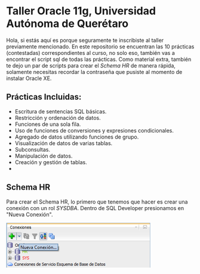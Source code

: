 # Taller Oracle 11g, Universidad Autónoma de Querétaro
Hola, si estás aquí es porque seguramente te inscribiste al taller previamente mencionado. En este repositorio se encuentran las 10 prácticas (contestadas) correspondientes al curso, no solo eso, también vas a encontrar el script sql de todas las prácticas. Como material extra, también te dejo un par de scripts para crear el *Schema HR* de manera rápida, solamente necesitas recordar la contraseña que pusiste al momento de instalar Oracle XE.

## Prácticas Incluidas:

 - Escritura de sentencias SQL básicas.
 - Restricción y ordenación de datos.
 - Funciones de una sola fila.
 - Uso de funciones de conversiones y expresiones condicionales.
 - Agregado de datos utilizando funciones de grupo.
 - Visualización de datos de varias tablas.
 - Subconsultas.
 - Manipulación de datos.
 - Creación y gestión de tablas.
 - 
  
## Schema HR
Para crear el Schema HR, lo primero que tenemos que hacer es crear una conexión con un rol *SYSDBA*.
Dentro de SQL Developer presionamos en "Nueva Conexión".

![Nueva Conexion](https://github.com/OrlandoDuranPY/TallerOracle11G/blob/main/img/Crear%20conexion.png)

